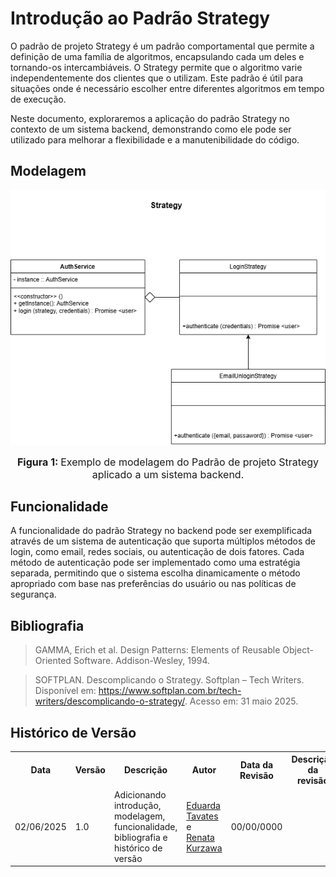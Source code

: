 # Introdução ao Padrão Strategy

O padrão de projeto Strategy é um padrão comportamental que permite a definição de uma família de algoritmos, encapsulando cada um deles e tornando-os intercambiáveis. O Strategy permite que o algoritmo varie independentemente dos clientes que o utilizam. Este padrão é útil para situações onde é necessário escolher entre diferentes algoritmos em tempo de execução.

Neste documento, exploraremos a aplicação do padrão Strategy no contexto de um sistema backend, demonstrando como ele pode ser utilizado para melhorar a flexibilidade e a manutenibilidade do código.

## Modelagem

![Exemplo de modelagem usando o padrão Strategy](../../../../Strategy.drawio.png)

<font size="3"><p style="text-align: center"><b>Figura 1: </b>Exemplo de modelagem do Padrão de projeto Strategy aplicado a um sistema backend.</p></font>

## Funcionalidade

A funcionalidade do padrão Strategy no backend pode ser exemplificada através de um sistema de autenticação que suporta múltiplos métodos de login, como email, redes sociais, ou autenticação de dois fatores. Cada método de autenticação pode ser implementado como uma estratégia separada, permitindo que o sistema escolha dinamicamente o método apropriado com base nas preferências do usuário ou nas políticas de segurança.

## Bibliografia

> GAMMA, Erich et al. Design Patterns: Elements of Reusable Object-Oriented Software. Addison-Wesley, 1994.

> SOFTPLAN. Descomplicando o Strategy. Softplan – Tech Writers. Disponível em: https://www.softplan.com.br/tech-writers/descomplicando-o-strategy/. Acesso em: 31 maio 2025.

## Histórico de Versão

<div align="center">
    <table>
        <tr>
            <th>Data</th>
            <th>Versão</th>
            <th>Descrição</th>
            <th>Autor</th>
            <th>Data da Revisão</th>
            <th>Descrição da revisão</th>
            <th>Revisor</th>
        </tr>
        <tr>
            <td>02/06/2025</td>
            <td>1.0</td>
            <td>Adicionando introdução, modelagem, funcionalidade, bibliografia e histórico de versão</td>
            <td><a href="https://github.com/erteduarda">Eduarda Tavates</a> e <a href="https://github.com/RenataKurzawa">Renata Kurzawa</a></td>
            <td>00/00/0000</td>
            <td></td>
            <td><a href="https://github.com/SEU_GIT]">SEU_NOME</a></td>
        </tr>
    </table>
</div>